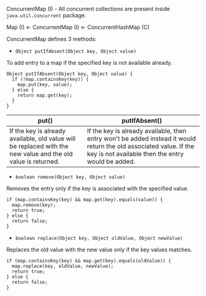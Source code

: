 ConcurrentMap (I) - All concurrent collections are present inside `java.util.concurrent` package.

Map (I) <- ConcurrentMap (I) <- ConcurrentHashMap (C)

ConcurrentMap defines 3 methods:
* ```Object putIfAbsent(Object key, Object value)```

To add entry to a map if the specified key is not available already.

```
Object putIfAbsent(Object key, Object value) {
  if (!map.containsKey(key)) {
    map.put(key, value);
  } else {
    return map.get(key);
  }
}
```

| put()                         | putIfAbsent()          |
|-------------------------------|------------------------|
| If the key is already available, old value will be replaced with the new value and the old value is returned.      | If the key is already available, then entry won't be added instead it would return the old associated value. If the key is not available then the entry would be added. |

* ```boolean remove(Object key, Object value)```

Removes the entry only if the key is associated with the specified value.

```
if (map.containsKey(key) && map.get(key).equals(value)) {
  map.remove(key);
  return true;
} else {
  return false;
}
```

* ```boolean replace(Object key, Object oldValue, Object newValue)```

Replaces the old value with the new value only if the key values matches.

```
if (map.containsKey(key) && map.get(key).equals(oldValue)) {
  map.replace(key, oldValue, newValue);
  return true;
} else {
  return false;
}
```

